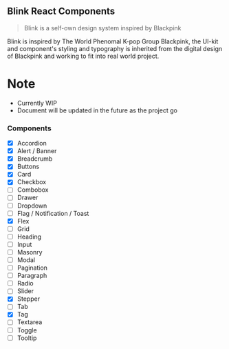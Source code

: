 ## Blink React Components

<!-- markdownlint-enable -->

> Blink is a self-own design system inspired by Blackpink

Blink is inspired by The World Phenomal K-pop Group Blackpink, the UI-kit and
component's styling and typography is inherited from the digital design of
Blackpink and working to fit into real world project.

# Note

- Currently WIP
- Document will be updated in the future as the project go

### Components

- [x] Accordion
- [x] Alert / Banner
- [x] Breadcrumb
- [x] Buttons
- [x] Card
- [x] Checkbox
- [ ] Combobox
- [ ] Drawer
- [ ] Dropdown
- [ ] Flag / Notification / Toast
- [x] Flex
- [ ] Grid
- [ ] Heading
- [ ] Input
- [ ] Masonry
- [ ] Modal
- [ ] Pagination
- [ ] Paragraph
- [ ] Radio
- [ ] Slider
- [x] Stepper
- [ ] Tab
- [x] Tag
- [ ] Textarea
- [ ] Toggle
- [ ] Tooltip
